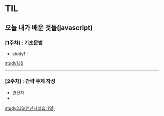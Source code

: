 # TIL
오늘 내가 배운 것들(javascript)   
---------------------------------------
### [1주차] : 기초문법
- study1 : 

[study1JS](StudyJS1.html)

---------------------------------------
### [2주차] : 간략 주제 작성
- 연산자
- 

[study2JS(연산자실습파일)](StudyJS2.html)

